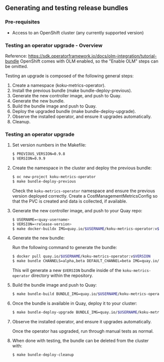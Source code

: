 ## Generating and testing release bundles

### Pre-requisites

* Access to an OpenShift cluster (any currently supported version)

### Testing an operator upgrade - Overview

Reference: https://sdk.operatorframework.io/docs/olm-integration/tutorial-bundle
OpenShift comes with OLM enabled, so the "Enable OLM" steps can be omitted.

Testing an upgrade is composed of the following general steps:
1. Create a namespace (koku-metrics-operator).
1. Install the previous bundle (make bundle-deploy-previous).
1. Generate the new controller image, and push to Quay.
1. Generate the new bundle.
1. Build the bundle image and push to Quay.
1. Deploy the upgraded bundle (make bundle-deploy-upgrade).
1. Observe the installed operator, and ensure it upgrades automatically.
1. Cleanup.


### Testing an operator upgrade
1. Set version numbers in the Makefile:
    ```sh
    $ PREVIOUS_VERSION=0.9.8
    $ VERSION=0.9.9
    ```

1. Create the namespace in the cluster and deploy the previous bundle:
    ```sh
    $ oc new-project koku-metrics-operator
    $ make bundle-deploy-previous
    ```
    Check the `koku-metrics-operator` namespace and ensure the previous version deployed correctly. Create a CostManagementMetricsConfig so that the PVC is created and data is collected, if available.

1. Generate the new controller image, and push to your Quay repo:

    ```sh
    $ USERNAME=<quay-username>
    $ VERSION=<release-version>
    $ make docker-buildx IMG=quay.io/$USERNAME/koku-metrics-operator:v$VERSION
    ```

1. Generate the new bundle:

    Run the following command to generate the bundle:

    ```sh
    $ docker pull quay.io/$USERNAME/koku-metrics-operator:v$VERSION
    $ make bundle CHANNELS=alpha,beta DEFAULT_CHANNEL=beta IMG=quay.io/$USERNAME/koku-metrics-operator:v$VERSION
    ```

    This will generate a new `$VERSION` bundle inside of the `koku-metrics-operator` directory within the repository.

1. Build the bundle image and push to Quay:

    ```sh
    $ make bundle-build BUNDLE_IMG=quay.io/$USERNAME/koku-metrics-operator-bundle:v$VERSION bundle-push
    ```

1. Once the bundle is available in Quay, deploy it to your cluster:
    ```sh
    $ make bundle-deploy-upgrade BUNDLE_IMG=quay.io/$USERNAME/koku-metrics-operator-bundle:v$VERSION
    ```

1. Observe the installed operator, and ensure it upgrades automatically.

    Once the operator has upgraded, run through manual tests as normal.

1. When done with testing, the bundle can be deleted from the cluster with:

    ```sh
    $ make bundle-deploy-cleanup
    ```
